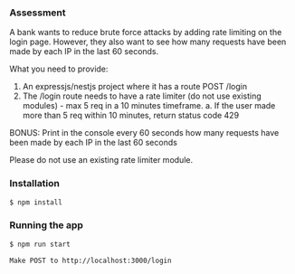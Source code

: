 ### Assessment

A bank wants to reduce brute force attacks by adding rate limiting on the login page. However, they also want to see how many requests have been made by each IP in the last 60 seconds.

What you need to provide:
1. An expressjs/nestjs project where it has a route POST /login
2. The /login route needs to have a rate limiter (do not use existing modules) - max 5 req in a 10 minutes timeframe.
   a. If the user made more than 5 req within 10 minutes, return status code 429

BONUS: Print in the console every 60 seconds how many requests have been made by each IP in the last 60 seconds

Please do not use an existing rate limiter module.

### Installation

```bash
$ npm install
```

### Running the app

```bash
$ npm run start

Make POST to http://localhost:3000/login
```

